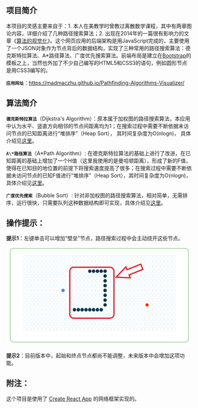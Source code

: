 ## 项目简介

本项目的灵感主要来自于：1. 本人在美教学时曾教过离散数学课程，其中有两章图论内容，详细介绍了几种路径搜索算法；2. 出现在2014年的一篇很有影响力的文章《[算法的视觉化](https://bost.ocks.org/mike/algorithms/)》。这个网页应用的后端架构是用JavaScript完成的，主要使用了一个JSON对象作为节点背后的数据结构，实现了三种常用的路径搜索算法：德克斯特拉算法、A\*路径算法、广度优先搜索算法。前端布局是建立在[Bootstrap](https://getbootstrap.com/)的模板之上，当然也外加了不少自己编写的HTML5和CSS3的语句，例如圆形节点是用CSS3编写的。

**`应用网址`**：https://madmaczhu.github.io/Pathfinding-Algorithms-Visualizer/

## 算法简介

**`德克斯特拉算法`**（Dijkstra's Algorithm）：原本属于加权图的路径搜索算法，本应用中认为水平、竖直方向相邻的节点间距离均为1；在搜索过程中需要不断依据未访问节点的已知距离进行“堆排序”（Heap Sort）， 其时间复杂度为O(nlogn)， 具体介绍见[这里](https://zhuanlan.zhihu.com/p/40338107)。

**`A\*路径算法`**（A\*Path Algorithm）: 在德克斯特拉算法的基础上进行了改进，在已知距离的基础上增加了一个H值（这里我使用的是曼哈顿距离），形成了新的F值，使得在已知目的地位置的前提下将搜索速度提高了很多；在搜索过程中需要不断依据未访问节点的已知F值进行“堆排序”（Heap Sort），其时间复杂度为O(nlogn)， 具体介绍见[这里](https://zhuanlan.zhihu.com/p/113008274)。

**`广度优先搜索`**（Bubble Sort）: 针对非加权图的路径搜索算法，相对简单，无需排序，运行很快，只需要队列这种数据结构即可实现，具体介绍见[这里](https://blog.csdn.net/raphealguo/article/details/7523411)。


## 操作提示：

**提示1**：左键单击可以增加“壁垒”节点，路径搜索过程中会主动绕开这些节点。

<img display="block" margin="auto" title="Wall" alt="Wall" width="800px" src="https://github.com/MadMacZhu/Pathfinding-Algorithms-Visualizer/blob/master/public/wall.png" />

**提示2**：目前版本中，起始和终点节点都尚不能调整，未来版本中会增加这项功能。


## 附注：

这个项目是使用了 [Create React App](https://github.com/facebook/create-react-app) 的网络框架实现的。

